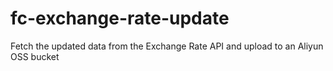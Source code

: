# fc-exchange-rate-update
Fetch the updated data from the Exchange Rate API and upload to an Aliyun OSS bucket
